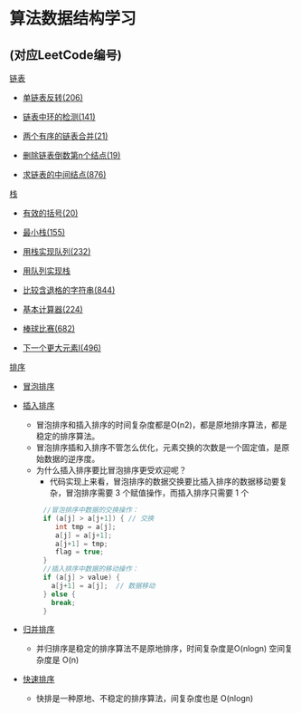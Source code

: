 算法数据结构学习
==
(对应LeetCode编号)
---

[链表](/src/main/java/com/yzd/algorithm/linked)

 * [单链表反转(206)](/src/main/java/com/yzd/algorithm/linked/DeleteNodeN.java)
 
 * [链表中环的检测(141)](/src/main/java/com/yzd/algorithm/linked/DetectionOfRing.java) 
   
 * [两个有序的链表合并(21)](/src/main/java/com/yzd/algorithm/linked/MergeTwoOrderedLinked.java)  
    
 * [删除链表倒数第n个结点(19)](/src/main/java/com/yzd/algorithm/linked/DeleteNodeN.java) 
   
 * [求链表的中间结点(876)](/src/main/java/com/yzd/algorithm/linked/MiddleNode.java)  


[栈](/src/main/java/com/yzd/algorithm/stack)

 * [有效的括号(20)](/src/main/java/com/yzd/algorithm/stack/ValidParentheses.java)

 * [最小栈(155)](/src/main/java/com/yzd/algorithm/stack/MinStack.java)

 * [用栈实现队列(232)](/src/main/java/com/yzd/algorithm/stack/ImplementQueueUsingStacks.java) 
 
 * [用队列实现栈](/src/main/java/com/yzd/algorithm/stack/ImplementStacksUsingQueue.java)
 
 * [比较含退格的字符串(844)](/src/main/java/com/yzd/algorithm/stack/BackspaceStringCompare.java) 

 * [基本计算器(224)](/src/main/java/com/yzd/algorithm/stack/BasicCalculator.java) 

 * [棒球比赛(682)](/src/main/java/com/yzd/algorithm/stack/BaseballGame.java) 

 * [下一个更大元素I(496)](/src/main/java/com/yzd/algorithm/stack/NextGreaterElementI.java) 

[排序](/src/main/java/com/yzd/algorithm/sort)

 * [冒泡排序](/src/main/java/com/yzd/algorithm/sort/BubbleSort.java)

 * [插入排序](/src/main/java/com/yzd/algorithm/sort/InsertionSort.java)
   - 冒泡排序和插入排序的时间复杂度都是O(n2)，都是原地排序算法，都是稳定的排序算法。
   - 冒泡排序插和入排序不管怎么优化，元素交换的次数是一个固定值，是原始数据的逆序度。
   - 为什么插入排序要比冒泡排序更受欢迎呢？
     - 代码实现上来看，冒泡排序的数据交换要比插入排序的数据移动要复杂，冒泡排序需要 3 个赋值操作，而插入排序只需要 1 个
   ```java
        //冒泡排序中数据的交换操作：
        if (a[j] > a[j+1]) { // 交换
           int tmp = a[j];
           a[j] = a[j+1];
           a[j+1] = tmp;
           flag = true;
        }   
        //插入排序中数据的移动操作：
        if (a[j] > value) {
          a[j+1] = a[j];  // 数据移动
        } else {
          break;
        }
   ```
 
 * [归并排序](/src/main/java/com/yzd/algorithm/sort/MergeSort.java)
   - 并归排序是稳定的排序算法不是原地排序，时间复杂度是O(nlogn) 空间复杂度是 O(n)

 * [快速排序](/src/main/java/com/yzd/algorithm/sort/QuickSort.java)
   - 快排是一种原地、不稳定的排序算法，间复杂度也是 O(nlogn)


